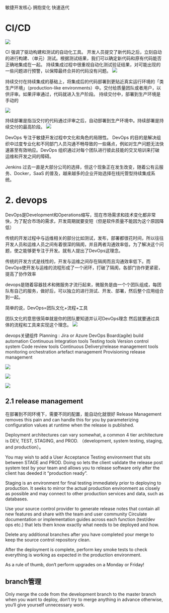 敏捷开发核心
拥抱变化
快速迭代




# CI/CD

![](pic/2020-12-08-22-34-13.png)

CI 强调了驱动构建和测试的自动化工具。 
开发人员提交了新代码之后，立刻自动的进行构建、（单元）测试。根据测试结果，我们可以确定新代码和原有代码能否正确地集成在一起。
持续集成过程中很重视自动化测试验证结果，对可能出现的一些问题进行预警，以保障最终合并的代码没有问题。
![](pic/2020-12-08-22-37-46.png)



持续交付在持续集成的基础上，将集成后的代码部署到更贴近真实运行环境的「类生产环境」（production-like environments）中。交付给质量团队或者用户，以供评审。如果评审通过，代码就进入生产阶段。
持续交付中，部署到生产环境是手动的


![](pic/2020-12-08-22-56-21.png)

持续部署是指当交付的代码通过评审之后，自动部署到生产环境中。持续部署是持续交付的最高阶段。
![](pic/2020-12-08-22-57-48.png)

DevOps 专注于敏捷开发过程中文化和角色的局限性。 DevOps 的目的是解决组织中过度专业化和不同部门人员沟通不畅导致的一些痛点，例如对生产问题无法快速甚至有效响应。DevOps 组织通过对每个团队进行彼此技能的交叉培训来打破运维和开发之间的障碍。

Jenkins 过去一直是大部分公司的选择，但这个现象正在发生改变，随着公有云服务、Docker，SaaS 的普及，越来越多的企业开始选择在线托管型持续集成系统。

# 2. devops
DevOps是Development和Operations缩写，现在市场需求和技术变化都非常快，为了配合市场的需求，开发周期就要变短（但是软件质量不能因为这个原因降低）

传统的开发过程中与运维相关的部分比如测试，发布，部署都很花时间，所以往往开发人员和运维人员之间有着很深的隔阂，并且两者沟通效率低，为了解决这个问题，使之能够更专注于开发。就有人提出了DevOps这理念。

传统的开发方式是线性的，开发与运维之间存在隔阂而且沟通效率低下。而DevOps使开发与运维的流程形成了一个闭环，打破了隔阂，各部门协作更紧密，提高了协作效率

devops是随着容器技术和微服务才流行起来，微服务是由一个个团队组成，每团队有自己的服务，做好后，可以独立的进行测试、开发、部署，然后整个应用组合到一起。

简单的说，DevOps=团队文化+流程+工具

团队文化的意思很简单就是你的团队要知道并认可DevOps理念
然后就要通过具体的流程和工具来实现这个理念。
![](pic/2020-12-08-23-04-01.png)


devops关键组件
Planning : Jira or Azure DevOps Board(agile)
build automation
Continuous Integration tools
Testing tools
Version control system
Code review tools
Continuous Delivery/release management tools
monitoring
orchestration
artefact management
Provisioning
release management

![](pic/2020-12-08-23-46-41.png)

![](pic/2020-12-08-23-15-39.png)

![](pic/2020-12-08-23-12-35.png)


## 2.1 release management
在部署到不同环境下，需要不同的配置，能自动化就很好
Release Management removes this pain and can handle this for you by parameterizing configuration values at runtime when the release is published.

Deployment architectures can vary somewhat, a common 4 tier architecture is DEV, TEST, STAGING, and PROD. （development, system testing, staging, and production）。

You may wish to add a User Acceptance Testing environment that sits between STAGE and PROD.  Doing so lets the client validate the release post system test by your team and allows you to release software only after the client has deeded it “production ready”.

Staging is an environment for final testing immediately prior to deploying to production. It seeks to mirror the actual production environment as closely as possible and may connect to other production services and data, such as databases.

Use your source control provider to generate release notes that contain all new features and share with the team and user community
Circulate documentation or implementation guides across each function (test/dev ops etc.) that lets them know exactly what needs to be deployed and how.

Delete any additional branches after you have completed your merge to keep the source control repository clean.

After the deployment is complete, perform key smoke tests to check everything is working as expected in the production environment.

As a rule of thumb, don‘t perform upgrades on a Monday or Friday!
## branch管理
Only merge the code from the development branch to the master branch when you want to deploy, don‘t try to merge anything in advance otherwise, you‘ll give yourself unnecessary work.

